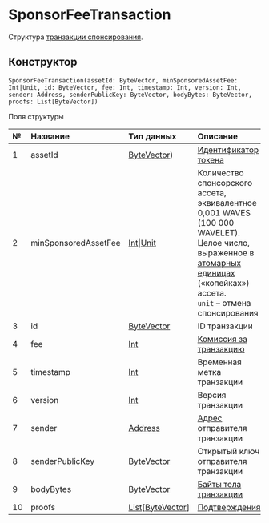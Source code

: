 # SponsorFeeTransaction

Структура [транзакции спонсирования](/ru/blockchain/transaction-type/sponsor-fee-transaction).

## Конструктор

``` ride
SponsorFeeTransaction(assetId: ByteVector, minSponsoredAssetFee: Int|Unit, id: ByteVector, fee: Int, timestamp: Int, version: Int, sender: Address, senderPublicKey: ByteVector, bodyBytes: ByteVector, proofs: List[ByteVector])
```

Поля структуры

| № | Название | Тип данных | Описание |
| :--- | :--- | :--- | :--- |
| 1 | assetId | [ByteVector](/ru/ride/data-types/byte-vector)) | [Идентификатор токена](/ru/blockchain/token/token-id) |
| 2 | minSponsoredAssetFee | [Int](/ru/ride/data-types/int)&#124;[Unit](/ru/ride/data-types/unit) | Количество спонсорского ассета, эквивалентное 0,001 WAVES (100 000 WAVELET). Целое число, выраженное в [атомарных единицах](/ru/blockchain/token/#atomic-unit) («копейках») ассета.<br>`unit` – отмена спонсирования |
| 3 | id | [ByteVector](/ru/ride/data-types/byte-vector) | ID транзакции |
| 4 | fee | [Int](/ru/ride/data-types/int) | [Комиссия за транзакцию](/ru/blockchain/transaction/transaction-fee) |
| 5 | timestamp | [Int](/ru/ride/data-types/int) | Временная метка транзакции |
| 6 | version | [Int](/ru/ride/data-types/int) | Версия транзакции |
| 7 | sender | [Address](/ru/ride/structures/common-structures/address) | [Адрес](/ru/blockchain/account/address) отправителя транзакции |
| 8 | senderPublicKey | [ByteVector](/ru/ride/data-types/byte-vector) | Открытый ключ отправителя транзакции |
| 9 | bodyBytes | [ByteVector](/ru/ride/data-types/byte-vector) | [Байты тела транзакции](/ru/blockchain/glossary#б) |
| 10 | proofs | [List](/ru/ride/data-types/list)[[ByteVector](/ru/ride/data-types/byte-vector)] | [Подтверждения](/ru/blockchain/transaction/transaction-proof) |

